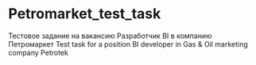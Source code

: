 # Petromarket_test_task
Тестовое задание на вакансию Разработчик BI в компанию Петромаркет
Test task for a position BI developer in Gas & Oil marketing company Petrotek
